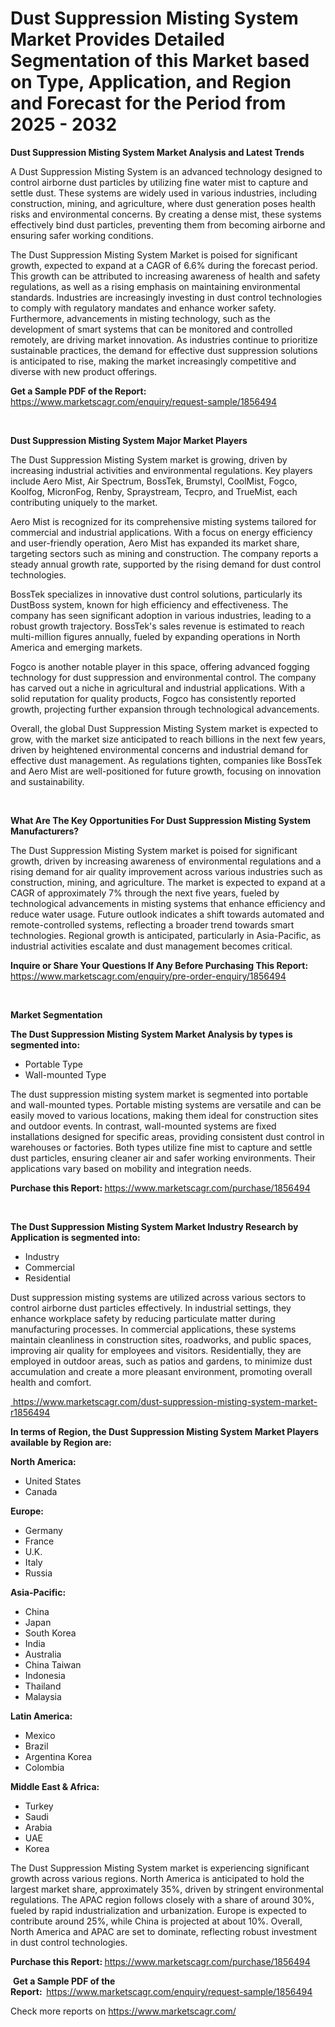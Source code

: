 <p><h1>Dust Suppression Misting System Market Provides Detailed Segmentation of this Market based on Type, Application, and Region and Forecast for the Period from 2025 - 2032</h1></p><p><strong>Dust Suppression Misting System Market Analysis and Latest Trends</strong></p>
<p><p>A Dust Suppression Misting System is an advanced technology designed to control airborne dust particles by utilizing fine water mist to capture and settle dust. These systems are widely used in various industries, including construction, mining, and agriculture, where dust generation poses health risks and environmental concerns. By creating a dense mist, these systems effectively bind dust particles, preventing them from becoming airborne and ensuring safer working conditions.</p><p>The Dust Suppression Misting System Market is poised for significant growth, expected to expand at a CAGR of 6.6% during the forecast period. This growth can be attributed to increasing awareness of health and safety regulations, as well as a rising emphasis on maintaining environmental standards. Industries are increasingly investing in dust control technologies to comply with regulatory mandates and enhance worker safety. Furthermore, advancements in misting technology, such as the development of smart systems that can be monitored and controlled remotely, are driving market innovation. As industries continue to prioritize sustainable practices, the demand for effective dust suppression solutions is anticipated to rise, making the market increasingly competitive and diverse with new product offerings.</p></p>
<p><strong>Get a Sample PDF of the Report:&nbsp;</strong> <a href="https://www.marketscagr.com/enquiry/request-sample/1856494?utm_campaign=2650&utm_medium=2&utm_source=Github&utm_content=ia&utm_term=27032025&utm_id=dust-suppression-misting-system">https://www.marketscagr.com/enquiry/request-sample/1856494</a></p>
<p>&nbsp;</p>
<p><strong>Dust Suppression Misting System Major Market Players</strong></p>
<p><p>The Dust Suppression Misting System market is growing, driven by increasing industrial activities and environmental regulations. Key players include Aero Mist, Air Spectrum, BossTek, Brumstyl, CoolMist, Fogco, Koolfog, MicronFog, Renby, Spraystream, Tecpro, and TrueMist, each contributing uniquely to the market.</p><p>Aero Mist is recognized for its comprehensive misting systems tailored for commercial and industrial applications. With a focus on energy efficiency and user-friendly operation, Aero Mist has expanded its market share, targeting sectors such as mining and construction. The company reports a steady annual growth rate, supported by the rising demand for dust control technologies.</p><p>BossTek specializes in innovative dust control solutions, particularly its DustBoss system, known for high efficiency and effectiveness. The company has seen significant adoption in various industries, leading to a robust growth trajectory. BossTek's sales revenue is estimated to reach multi-million figures annually, fueled by expanding operations in North America and emerging markets.</p><p>Fogco is another notable player in this space, offering advanced fogging technology for dust suppression and environmental control. The company has carved out a niche in agricultural and industrial applications. With a solid reputation for quality products, Fogco has consistently reported growth, projecting further expansion through technological advancements.</p><p>Overall, the global Dust Suppression Misting System market is expected to grow, with the market size anticipated to reach billions in the next few years, driven by heightened environmental concerns and industrial demand for effective dust management. As regulations tighten, companies like BossTek and Aero Mist are well-positioned for future growth, focusing on innovation and sustainability.</p></p>
<p>&nbsp;</p>
<p><strong>What Are The Key Opportunities For Dust Suppression Misting System Manufacturers?</strong></p>
<p><p>The Dust Suppression Misting System market is poised for significant growth, driven by increasing awareness of environmental regulations and a rising demand for air quality improvement across various industries such as construction, mining, and agriculture. The market is expected to expand at a CAGR of approximately 7% through the next five years, fueled by technological advancements in misting systems that enhance efficiency and reduce water usage. Future outlook indicates a shift towards automated and remote-controlled systems, reflecting a broader trend towards smart technologies. Regional growth is anticipated, particularly in Asia-Pacific, as industrial activities escalate and dust management becomes critical.</p></p>
<p><strong>Inquire or Share Your Questions If Any Before Purchasing This Report:</strong> <a href="https://www.marketscagr.com/enquiry/pre-order-enquiry/1856494?utm_campaign=2650&utm_medium=2&utm_source=Github&utm_content=ia&utm_term=27032025&utm_id=dust-suppression-misting-system">https://www.marketscagr.com/enquiry/pre-order-enquiry/1856494</a></p>
<p>&nbsp;</p>
<p><strong>Market Segmentation</strong></p>
<p><strong>The Dust Suppression Misting System Market Analysis by types is segmented into:</strong></p>
<p><ul><li>Portable Type</li><li>Wall-mounted Type</li></ul></p>
<p><p>The dust suppression misting system market is segmented into portable and wall-mounted types. Portable misting systems are versatile and can be easily moved to various locations, making them ideal for construction sites and outdoor events. In contrast, wall-mounted systems are fixed installations designed for specific areas, providing consistent dust control in warehouses or factories. Both types utilize fine mist to capture and settle dust particles, ensuring cleaner air and safer working environments. Their applications vary based on mobility and integration needs.</p></p>
<p><strong>Purchase this Report:&nbsp;</strong><a href="https://www.marketscagr.com/purchase/1856494?utm_campaign=2650&utm_medium=2&utm_source=Github&utm_content=ia&utm_term=27032025&utm_id=dust-suppression-misting-system">https://www.marketscagr.com/purchase/1856494</a></p>
<p>&nbsp;</p>
<p><strong>The Dust Suppression Misting System Market Industry Research by Application is segmented into:</strong></p>
<p><ul><li>Industry</li><li>Commercial</li><li>Residential</li></ul></p>
<p><p>Dust suppression misting systems are utilized across various sectors to control airborne dust particles effectively. In industrial settings, they enhance workplace safety by reducing particulate matter during manufacturing processes. In commercial applications, these systems maintain cleanliness in construction sites, roadworks, and public spaces, improving air quality for employees and visitors. Residentially, they are employed in outdoor areas, such as patios and gardens, to minimize dust accumulation and create a more pleasant environment, promoting overall health and comfort.</p></p>
<p><a href="https://www.marketscagr.com/dust-suppression-misting-system-market-r1856494?utm_campaign=2650&utm_medium=2&utm_source=Github&utm_content=ia&utm_term=27032025&utm_id=dust-suppression-misting-system">&nbsp;https://www.marketscagr.com/dust-suppression-misting-system-market-r1856494</a></p>
<p><strong>In terms of Region, the Dust Suppression Misting System Market Players available by Region are:</strong></p>
<p>
    <p> <strong> North America: </strong>
        <ul>
            <li>United States</li>
            <li>Canada</li>
        </ul>
        </p> 
    <p> <strong> Europe: </strong>
        <ul>
            <li>Germany</li>
            <li>France</li>
            <li>U.K.</li>
            <li>Italy</li>
            <li>Russia</li>
        </ul>
        </p> 
    <p> <strong> Asia-Pacific: </strong>
        <ul>
            <li>China</li>
            <li>Japan</li>
            <li>South Korea</li>
            <li>India</li>
            <li>Australia</li>
            <li>China Taiwan</li>
            <li>Indonesia</li>
            <li>Thailand</li>
            <li>Malaysia</li>
        </ul>
        </p> 
    <p> <strong> Latin America: </strong>
        <ul>
            <li>Mexico</li>
            <li>Brazil</li>
            <li>Argentina Korea</li>
            <li>Colombia</li>
        </ul>
        </p> 
    <p> <strong> Middle East & Africa: </strong>
        <ul>
            <li>Turkey</li>
            <li>Saudi</li>
            <li>Arabia</li>
            <li>UAE</li>
            <li>Korea</li>
        </ul>
    </p>
    </p>
<p><p>The Dust Suppression Misting System market is experiencing significant growth across various regions. North America is anticipated to hold the largest market share, approximately 35%, driven by stringent environmental regulations. The APAC region follows closely with a share of around 30%, fueled by rapid industrialization and urbanization. Europe is expected to contribute around 25%, while China is projected at about 10%. Overall, North America and APAC are set to dominate, reflecting robust investment in dust control technologies.</p></p>
<p><strong>Purchase this Report: </strong><a href="https://www.marketscagr.com/purchase/1856494?utm_campaign=2650&utm_medium=2&utm_source=Github&utm_content=ia&utm_term=27032025&utm_id=dust-suppression-misting-system">https://www.marketscagr.com/purchase/1856494</a></p>
<p>&nbsp;<strong>Get a Sample PDF of the Report:&nbsp;&nbsp;</strong><a href="https://www.marketscagr.com/enquiry/request-sample/1856494?utm_campaign=2650&utm_medium=2&utm_source=Github&utm_content=ia&utm_term=27032025&utm_id=dust-suppression-misting-system">https://www.marketscagr.com/enquiry/request-sample/1856494</a></p>
<p><strong></strong></p>
<p>Check more reports on <a href="https://www.marketscagr.com/?utm_campaign=2650&utm_medium=2&utm_source=Github&utm_content=ia&utm_term=27032025&utm_id=dust-suppression-misting-system">https://www.marketscagr.com/</a></p>